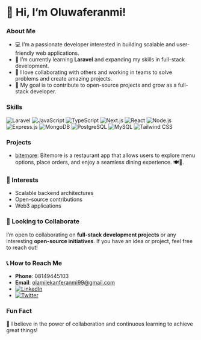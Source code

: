 # 👋 Hi, I’m Oluwaferanmi!

### About Me
- 💻 I’m a passionate developer interested in building scalable and user-friendly web applications.
- 🌱 I’m currently learning **Laravel** and expanding my skills in full-stack development.
- 🤝 I love collaborating with others and working in teams to solve problems and create amazing projects.
- 🚀 My goal is to contribute to open-source projects and grow as a full-stack developer.

### Skills
![Laravel](https://img.shields.io/badge/Laravel-FF2D20?style=for-the-badge&logo=laravel&logoColor=white)
![JavaScript](https://img.shields.io/badge/JavaScript-F7DF1E?style=for-the-badge&logo=javascript&logoColor=black)
![TypeScript](https://img.shields.io/badge/TypeScript-3178C6?style=for-the-badge&logo=typescript&logoColor=white)
![Next.js](https://img.shields.io/badge/Next.js-000000?style=for-the-badge&logo=next.js&logoColor=white)
![React](https://img.shields.io/badge/React-61DAFB?style=for-the-badge&logo=react&logoColor=black)
![Node.js](https://img.shields.io/badge/Node.js-339933?style=for-the-badge&logo=node.js&logoColor=white)
![Express.js](https://img.shields.io/badge/Express.js-000000?style=for-the-badge&logo=express&logoColor=white)
![MongoDB](https://img.shields.io/badge/MongoDB-47A248?style=for-the-badge&logo=mongodb&logoColor=white)
![PostgreSQL](https://img.shields.io/badge/PostgreSQL-336791?style=for-the-badge&logo=postgresql&logoColor=white)
![MySQL](https://img.shields.io/badge/MySQL-4479A1?style=for-the-badge&logo=mysql&logoColor=white)
![Tailwind CSS](https://img.shields.io/badge/TailwindCSS-06B6D4?style=for-the-badge&logo=tailwindcss&logoColor=white)

### Projects
- [bitemore](https://bitemore.vercel.app/): Bitemore is a restaurant app that allows users to explore menu options, place orders, and enjoy a seamless dining experience. 🍽️🚀.

### 🌟 Interests
- Scalable backend architectures
- Open-source contributions
- Web3 applications

### 💚 Looking to Collaborate
I’m open to collaborating on **full-stack development projects** or any interesting **open-source initiatives**. If you have an idea or project, feel free to reach out!

### 📞 How to Reach Me
- **Phone**: 08149445103
- **Email**: [olamilekanferanmi99@gmail.com](mailto:olamilekanferanmi99@gmail.com)
- [![LinkedIn](https://img.shields.io/badge/LinkedIn-0077B5?style=for-the-badge&logo=linkedin&logoColor=white)](https://linkedin.com/in/johnson-feranmi/)
- [![Twitter](https://img.shields.io/badge/Twitter-1DA1F2?style=for-the-badge&logo=twitter&logoColor=white)](https://twitter.com/@FeranmiOlamile2)

### Fun Fact
🎡 I believe in the power of collaboration and continuous learning to achieve great things!
